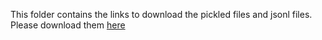 This folder contains the links to download the pickled files and jsonl files.
Please download them [here](https://drive.google.com/drive/folders/10fxQq9LiXvG-ut6uEFUtLGAKyFD8IynS?usp=sharing)
